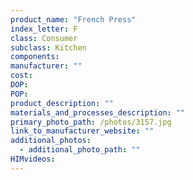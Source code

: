 ```yaml
---
product_name: "French Press"
index_letter: F
class: Consumer
subclass: Kitchen
components:
manufacturer: ""
cost: 
DOP: 
POP: 
product_description: ""
materials_and_processes_description: ""
primary_photo_path: /photos/3157.jpg
link_to_manufacturer_website: ""
additional_photos:
  - additional_photo_path: ""
HIMvideos:
---
```

